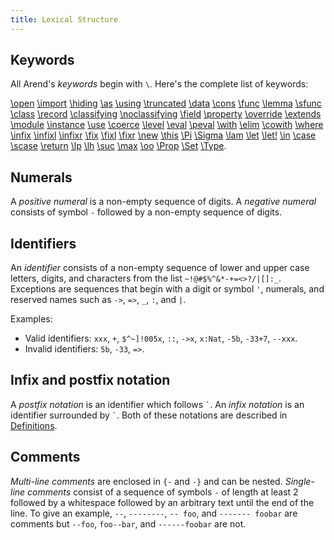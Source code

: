 ```yaml
---
title: Lexical Structure
---
```


## Keywords

All Arend's _keywords_ begin with `\`.
Here's the complete list of keywords:

[\open](definitions/modules#open-commands) [\import](definitions/modules#import-commands) [\hiding](definitions/modules#open-commands) [\as](definitions/modules#open-commands) [\using](definitions/modules#open-commands)
[\truncated](definitions/data#truncation) [\data](definitions/data) [\cons](definitions/data#constructor-synonyms) [\func](definitions/functions) [\lemma](definitions/functions#lemmas) [\sfunc](definitions/functions#sfunc) [\class](definitions/classes) [\record](definitions/records)
[\classifying](definitions/classes#classifying-fields) [\noclassifying](definitions/classes#classifying-fields)
[\field](definitions/records) [\property](definitions/records#properties) [\override](definitions/records#override) [\extends](definitions/records) [\module](definitions/modules#modules) [\instance](definitions/classes)
[\use](definitions/coercion) [\coerce](definitions/coercion) [\level](definitions/level) [\eval](definitions/functions#sfunc) [\peval](definitions/functions#sfunc)
[\with](definitions/functions#pattern-matching) [\elim](definitions/functions#elim) [\cowith](definitions/functions#copattern-matching) [\where](definitions/modules#where-blocks)
[\infix](definitions#infix-operators) [\infixl](definitions#infix-operators) [\infixr](definitions#infix-operators) [\fix](definitions#precedence) [\fixl](definitions#precedence) [\fixr](definitions#precedence)
[\new](expressions/class-ext) [\this](definitions/records) [\Pi](expressions/pi) [\Sigma](expressions/sigma) [\lam](expressions/pi) [\let](expressions/let) [\let!](expressions/let) [\in]((expressions/let)) [\case](expressions/case) [\scase](expressions/case#scase) [\return](expressions/case)
[\lp](expressions/universes#level-polymorphism) [\lh](expressions/universes#level-polymorphism) [\suc](expressions/universes#level-polymorphism) [\max](expressions/universes#level-polymorphism) [\oo](expressions/universes#level-polymorphism)
[\Prop](expressions/universes) [\Set](expressions/universes) [\Type](expressions/universes).

## Numerals

A _positive numeral_ is a non-empty sequence of digits.
A _negative numeral_ consists of symbol `-` followed by a non-empty sequence of digits.

## Identifiers

An _identifier_ consists of a non-empty sequence of lower and upper case letters, digits, and characters from the list `~!@#$%^&*-+=<>?/|[]:_`.
Exceptions are sequences that begin with a digit or symbol `'`, numerals, and reserved names such as `->`, `=>`, `_`, `:`, and `|`.

Examples:

* Valid identifiers: `xxx`, `+`, `$^~]!005x`, `::`, `->x`, `x:Nat`, `-5b`, `-33+7`, `--xxx`.
* Invalid identifiers: `5b`, `-33`, `=>`.

## Infix and postfix notation

A _postfix notation_ is an identifier which follows `` ` ``.
An _infix notation_ is an identifier surrounded by `` ` ``.
Both of these notations are described in [Definitions](definitions).

## Comments

_Multi-line comments_ are enclosed in `{-` and `-}` and can be nested.
_Single-line comments_ consist of a sequence of symbols `-` of length at least 2 followed by a whitespace followed by an arbitrary text until the end of the line.
To give an example, `--`, `--------`, `-- foo`, and `------- foobar` are comments but `--foo`, `foo--bar`, and `------foobar` are not.
